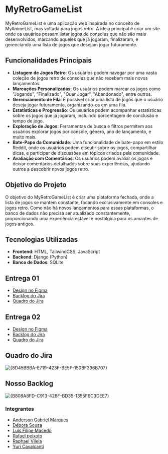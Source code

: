 # MyRetroGameList

MyRetroGameList é uma aplicação web inspirada no conceito de MyAnimeList, mas voltada para jogos retro. A ideia principal é criar um site onde os usuários possam listar jogos de consoles que não são mais desenvolvidos, marcando aqueles que já jogaram, finalizaram, e gerenciando uma lista de jogos que desejam jogar futuramente.

## Funcionalidades Principais

- **Listagem de Jogos Retro**: Os usuários podem navegar por uma vasta coleção de jogos retro de consoles que não recebem mais novos lançamentos.
- **Marcações Personalizadas**: Os usuários podem marcar os jogos como "Jogando", "Finalizado", "Quer Jogar", "Abandonado", entre outros.
- **Gerenciamento de Fila**: É possível criar uma lista de jogos que o usuário deseja jogar futuramente, organizando-os em uma fila.
- **Estatísticas e Progressão**: Os usuários podem acompanhar estatísticas sobre os jogos que já jogaram, incluindo porcentagem de conclusão e tempo de jogo.
- **Exploração de Jogos**: Ferramentas de busca e filtros permitem aos usuários explorar jogos por console, gênero, ano de lançamento, e muito mais.
- **Bate-Papo da Comunidade**: Uma funcionalidade de bate-papo em estilo Reddit, onde os usuários podem discutir sobre os jogos, compartilhar dicas, e participar de discussões em tópicos criados pela comunidade.
- **Avaliação com Comentários**: Os usuários podem avaliar os jogos e deixar comentários detalhados sobre suas experiências, ajudando outros a descobrir novos jogos retro.

## Objetivo do Projeto

O objetivo do MyRetroGameList é criar uma plataforma fechada, onde a lista de jogos se mantém constante, focando exclusivamente em consoles e jogos retro. Como não há novos lançamentos para essas plataformas, o banco de dados não precisa ser atualizado constantemente, proporcionando uma experiência estável e nostálgica para os amantes de jogos antigos.

## Tecnologias Utilizadas

- **Frontend**: HTML, TailwindCSS, JavaScript
- **Backend**: Django (Python)
- **Banco de Dados**: SQLite

## Entrega 01

- [Design no Figma](https://www.figma.com/design/0WnLW2Hz75WAek2StUXYcF/Untitled?node-id=0-1&node-type=CANVAS&t=SKrbRf9QYCVFnPRh-0)
- [Backlog do Jira](https://myretrogamelist.atlassian.net/jira/software/projects/SCRUM/boards/1/backlog)
- [Quadro do Jira](https://myretrogamelist.atlassian.net/jira/software/projects/SCRUM/boards/1)

## Entrega 02

- [Design no Figma](https://www.figma.com/design/0WnLW2Hz75WAek2StUXYcF/Untitled?node-id=0-1&node-type=CANVAS&t=SKrbRf9QYCVFnPRh-0)
- [Backlog do Jira](https://myretrogamelist.atlassian.net/jira/software/projects/SCRUM/boards/1/backlog)
- [Quadro do Jira](https://myretrogamelist.atlassian.net/jira/software/projects/SCRUM/boards/1)

## Quadro do Jira

![{8D45BBBA-E719-423F-BE5F-150BF396B707}](https://github.com/user-attachments/assets/8c6e2df1-90e4-4da8-98e2-355daccffbdf)

## Nosso Backlog

![{B808A8FD-C913-428F-BD35-1355F6C3DEE7}](https://github.com/user-attachments/assets/e1977d7e-3ffd-448f-873d-b69ed9bb0113)

### Integrantes

- [Anderson Gabriel Marques](https://github.com/andgabx)
- [Débora Souza](https://github.com/deboracasouza)
- [Luís Filipe Macedo](https://github.com/filipe-ms)
- [Rafael peixoto](rafael-zzz)
- [Raphael Vilela](https://https://github.com/rafatito07)
- [Yuri Cavalcanti](https://github.com/yuricavalcanti06)

